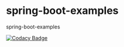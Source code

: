 # spring-boot-examples
spring-boot-examples

[![Codacy Badge](https://api.codacy.com/project/badge/Grade/8d0c93cf30dd45fd929209f6971ba008)](https://app.codacy.com/app/shreyamahalle/spring-boot-examples)
